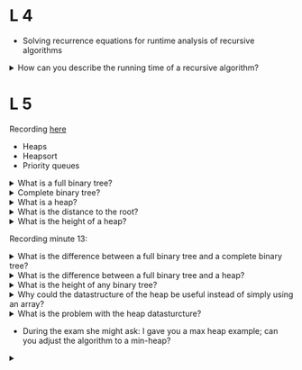 # L 4 

- Solving recurrence equations for runtime analysis of recursive algorithms

<details>
<summary>How can you describe the running time of a recursive algorithm?</summary>
<br>
By a recurrence equation that describes a function in terms of its value on smaller input.
</details>

# L 5

Recording [here](https://virtuale.unibo.it/mod/page/view.php?id=542187)

- Heaps 
- Heapsort
- Priority queues
  
<details>
<summary>What is a full binary tree?</summary>
<br>
A binary tree in which each

-  node is either a leaf, or 
-  has a degree that is exactly 2 (number of children). 
-  Put differently: each node has either degree zero or degree 2.
</details>

<details>
<summary>Complete binary tree?</summary>
<br>
A binary tree in which ALL leaves have the same depth 

and all internal nodes have degree 2.

You never create a new level before finishing the previous level.

All leave nodes must be at the same level.
</details>

<details>
<summary>What is a heap?</summary>
<br>
A nearly complete binary tree with the two following properties;

1. Structural property: all levels are full, except possibly the last one, which is filled from left to right.
2. Order/heap property: for any node $i$ parent($i$) $\geq$ i.
The maximum value appears in the root &rarr; also called Max Heaps.
3. The height of a heap of $n$ elements is $\lfloor log_2 n \rfloor$
</details>

<details>
<summary>What is the distance to the root?</summary>
<br>
The number of nodes you have to pass through form a leaf for reaching the node. In this case you do NOT count the leave but only the nodes you have to pass throgh.
</details>

<details>
<summary>What is the height of a heap?</summary>
<br>
It is $\lfloor log_2 n \rfloor$ 
</details>

Recording minute 13: 

<details>
<summary>What is the difference between a full binary tree and a complete binary tree?</summary>
<br>
A full binary tree might have leafs with differeing distances to the root. Thus the tree does not look completely symmetric. 

All leafs of the complete binary tree on the other hand must have the exact same distance to the root. Thus the tree is completely symmetric.
</details>

<details>
<summary>
What is the difference between a full binary tree and a heap?</summary>
<br>
The distance to the root might differ between leafs. For a full binary tree the longest distance from a leaf to the root might be several levels higher than the distance from the shortest leaf.

For the heap the distance to the root of the longest leafs compared to the shortest leafs can only differ by 1.

A heap is almost a complete binary tree, except for the last level. The last level may be partial but has to be filled from left to right. 

The last level of a heap may be incomplete just as in a full binary tree but it must be filled from left to right.
</details>

<details>
<summary>
What is the height of any binary tree?</summary>
<br>
The height is $log_2 n$. We will always consider the longest path from any leaf to the root! 
</details>

<details>
<summary>
Why could the datastructure of the heap be useful instead of simply using an array?</summary>
<br>
Because in some applications we have to exctract the highest value quickly. That way you know you can always access the element of highest value in constant time!
</details>

<details>
<summary>
What is the problem with the heap datasturcture?</summary>
<br>
If you remove the root (the highest value) you have to reorder the tree, to move the second largest number to the root.
</details>

* During the exam she might ask: I gave you a max heap example; can you adjust the algorithm to a min-heap?

<details>
<summary>

